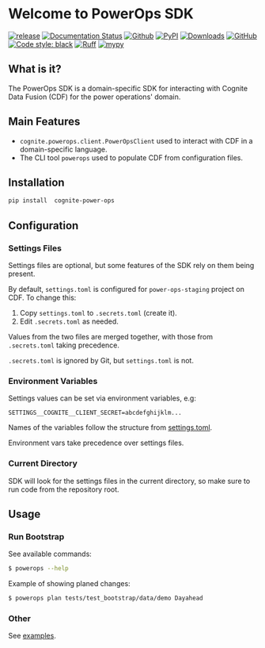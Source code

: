 # Welcome to PowerOps SDK

[![release](https://img.shields.io/github/actions/workflow/status/cognitedata/power-ops-sdk/release.yml?style=for-the-badge)](https://github.com/cognitedata/power-ops/actions/workflows/release.yml)
[![Documentation Status](https://readthedocs.com/projects/cognite-power-ops-sdk/badge/?version=latest&style=for-the-badge)](https://cognite-power-ops-sdk.readthedocs-hosted.com/en/latest/?badge=latest)
[![Github](https://shields.io/badge/github-cognite/power_ops_sdk-green?logo=github&style=for-the-badge)](https://github.com/cognitedata/power-ops-sdk)
[![PyPI](https://img.shields.io/pypi/v/cognite-power-ops?style=for-the-badge)](https://pypi.org/project/cognite-power-ops/)
[![Downloads](https://img.shields.io/pypi/dm/cognite-power-ops?style=for-the-badge)](https://pypistats.org/packages/cognite-power-ops)
[![GitHub](https://img.shields.io/github/license/cognitedata/power-ops-sdk?style=for-the-badge)](https://github.com/cognitedata/power-ops-sdk/blob/master/LICENSE)
[![Code style: black](https://img.shields.io/badge/code%20style-black-000000.svg?style=for-the-badge)](https://github.com/ambv/black)
[![Ruff](https://img.shields.io/endpoint?url=https://raw.githubusercontent.com/astral-sh/ruff/main/assets/badge/v2.json&style=for-the-badge)](https://github.com/astral-sh/ruff)
[![mypy](https://img.shields.io/badge/mypy-checked-000000.svg?style=for-the-badge&color=blue)](http://mypy-lang.org)

## What is it?
The PowerOps SDK is a domain-specific SDK for interacting with Cognite Data Fusion (CDF) for the power operations' domain.

## Main Features

* `cognite.powerops.client.PowerOpsClient` used to interact with CDF in a domain-specific language.
* The CLI tool `powerops` used to populate CDF from configuration files.

## Installation

```bash
pip install  cognite-power-ops
```

## Configuration

### Settings Files

Settings files are optional, but some features of the SDK rely on them being present.

By default, `settings.toml` is configured for `power-ops-staging` project on CDF. To change this:
  1. Copy `settings.toml` to `.secrets.toml` (create it).
  2. Edit `.secrets.toml` as needed.

Values from the two files are merged together, with those from `.secrets.toml` taking precedence.

`.secrets.toml` is ignored by Git, but `settings.toml` is not.


### Environment Variables

Settings values can be set via environment variables, e.g:

```
SETTINGS__COGNITE__CLIENT_SECRET=abcdefghijklm...
```

Names of the variables follow the structure from [settings.toml](settings.toml).

Environment vars take precedence over settings files.


### Current Directory

SDK will look for the settings files in the current directory, so make sure to run code from the repository root.


## Usage

### Run Bootstrap

See available commands:

```bash
$ powerops --help
```

Example of showing planed changes:

```bash
$ powerops plan tests/test_bootstrap/data/demo Dayahead
```


### Other

See [examples](examples).
